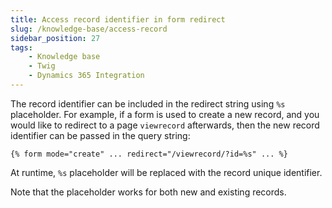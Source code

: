 ```yaml
---
title: Access record identifier in form redirect
slug: /knowledge-base/access-record
sidebar_position: 27
tags:
    - Knowledge base
    - Twig
    - Dynamics 365 Integration
---
```


The record identifier can be included in the redirect string using `%s` placeholder. For example, if a form is used to create a new record, and you would like to redirect to a page `viewrecord` afterwards, then the new record identifier can be passed in the query string:    

```
{% form mode="create" ... redirect="/viewrecord/?id=%s" ... %}
```

At runtime, `%s` placeholder will be replaced with the record unique identifier.

Note that the placeholder works for both new and existing records.
